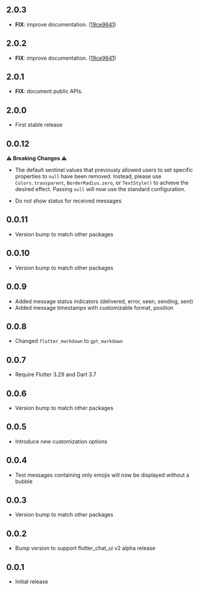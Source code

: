 ## 2.0.3

 - **FIX**: improve documentation. ([19ce9641](https://github.com/flyerhq/flutter_chat_ui/commit/19ce9641d341cd297cd83219e989914e7bc78af0))

## 2.0.2

 - **FIX**: improve documentation. ([19ce9641](https://github.com/flyerhq/flutter_chat_ui/commit/19ce9641d341cd297cd83219e989914e7bc78af0))

## 2.0.1

 - **FIX**: document public APIs.

## 2.0.0

- First stable release

## 0.0.12

**⚠️ Breaking Changes ⚠️**

- The default sentinel values that previously allowed users to set specific properties to `null` have been removed. Instead, please use `Colors.transparent`, `BorderRadius.zero`, or `TextStyle()` to achieve the desired effect. Passing `null` will now use the standard configuration.

- Do not show status for received messages

## 0.0.11

- Version bump to match other packages

## 0.0.10

- Version bump to match other packages

## 0.0.9

- Added message status indicators (delivered, error, seen, sending, sent)
- Added message timestamps with customizable format, position

## 0.0.8

- Changed `flutter_markdown` to `gpt_markdown`

## 0.0.7

- Require Flutter 3.29 and Dart 3.7

## 0.0.6

- Version bump to match other packages

## 0.0.5

- Introduce new customization options

## 0.0.4

- Text messages containing only emojis will now be displayed without a bubble

## 0.0.3

- Version bump to match other packages

## 0.0.2

- Bump version to support flutter_chat_ui v2 alpha release

## 0.0.1

- Initial release
